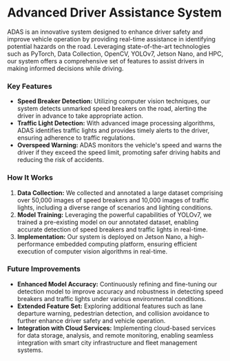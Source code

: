 # Advanced Driver Assistance System
ADAS is an innovative system designed to enhance driver safety and improve vehicle operation by providing real-time assistance in identifying potential hazards on the road. Leveraging state-of-the-art technologies such as PyTorch, Data Collection, OpenCV, YOLOv7, Jetson Nano, and HPC, our system offers a comprehensive set of features to assist drivers in making informed decisions while driving.

### Key Features

- **Speed Breaker Detection:** Utilizing computer vision techniques, our system detects unmarked speed breakers on the road, alerting the driver in advance to take appropriate action.
- **Traffic Light Detection:** With advanced image processing algorithms, ADAS identifies traffic lights and provides timely alerts to the driver, ensuring adherence to traffic regulations.
- **Overspeed Warning:** ADAS monitors the vehicle's speed and warns the driver if they exceed the speed limit, promoting safer driving habits and reducing the risk of accidents.

### How It Works

1. **Data Collection:** We collected and annotated a large dataset comprising over 50,000 images of speed breakers and 10,000 images of traffic lights, including a diverse range of scenarios and lighting conditions.
2. **Model Training:** Leveraging the powerful capabilities of YOLOv7, we trained a pre-existing model on our annotated dataset, enabling accurate detection of speed breakers and traffic lights in real-time.
3. **Implementation:** Our system is deployed on Jetson Nano, a high-performance embedded computing platform, ensuring efficient execution of computer vision algorithms in real-time.

### Future Improvements

- **Enhanced Model Accuracy:** Continuously refining and fine-tuning our detection model to improve accuracy and robustness in detecting speed breakers and traffic lights under various environmental conditions.
- **Extended Feature Set:** Exploring additional features such as lane departure warning, pedestrian detection, and collision avoidance to further enhance driver safety and vehicle operation.
- **Integration with Cloud Services:** Implementing cloud-based services for data storage, analysis, and remote monitoring, enabling seamless integration with smart city infrastructure and fleet management systems.
